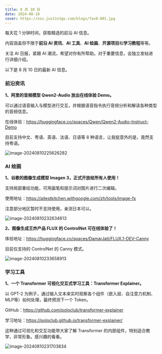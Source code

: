 ```yaml
---
title: 8 月 10 日
date: 2024-08-10
cover: https://oss.justin3go.com/blogs/fav0-001.jpg
---
```


每天花 1 分钟时间，获取精选的前沿 AI 信息。

内容涵盖但不限于**前沿 AI 资讯**、**AI 工具**、**AI 绘画**、**开源项目**和**学习教程**等等。

关注 AI 日报，紧跟 AI 潮流，希望对你有所帮助。对于重要信息，会独立发帖进行详细介绍。

以下是 8 月 10 日的最新 AI 信息。

### 前沿资讯

**1、阿里的音频模型 Qwen2-Audio 放出在线体验 Demo。**

可以通过语音输入与模型进行交互，并根据语音指令执行音频分析和解读各种类型的音频信息。

在线体验：https://huggingface.co/spaces/Qwen/Qwen2-Audio-Instruct-Demo

目前支持中文、粤语、英语、法语、日语等 8 种语言，让我挺意外的是，竟然支持粤语。

![image-20240810225626282](https://cdn.jsdelivr.net/gh/freelander/oss@master/ai-daily/2024-08-10/image-20240810225626282.png)

### AI 绘画

**1、谷歌的图像生成模型 Imagen 3，正式开放给所有人使用！**

支持局部重绘功能，可用画笔和提示词对图片进行二次编辑。

使用地址：https://aitestkitchen.withgoogle.com/zh/tools/image-fx

注意部分地区暂时不支持使用，亲测日本可以。

![image-20240810232634613](https://cdn.jsdelivr.net/gh/freelander/oss@master/ai-daily/2024-08-10/image-20240810232634613.png)

**2、图像生成王炸产品 FLUX 的 ControlNet 可在线体验了！**

体验地址：https://huggingface.co/spaces/DamarJati/FLUX.1-DEV-Canny

目前仅支持的 ControlNet 的 Canny 模式。

![image-20240810233658913](https://cdn.jsdelivr.net/gh/freelander/oss@master/ai-daily/2024-08-10/image-20240810233658913.png)

### 学习工具

**1、一个 Transformer 可视化交互式学习工具：Transformer Explainer。**

以 GPT-2 为例子，通过输入文本来实时观察各个组件（嵌入层、自注意力机制、MLP等）如何处理，最终预测下一个 Token。

GitHub：https://github.com/poloclub/transformer-explainer

学习地址：https://poloclub.github.io/transformer-explainer/

这种通过可视化和交互功能带大家了解 Transformer 的内部组件，特别适合教学，非常形象。感兴趣的看看。

![image-20240810231703834](https://cdn.jsdelivr.net/gh/freelander/oss@master/ai-daily/2024-08-10/image-20240810231703834.png)